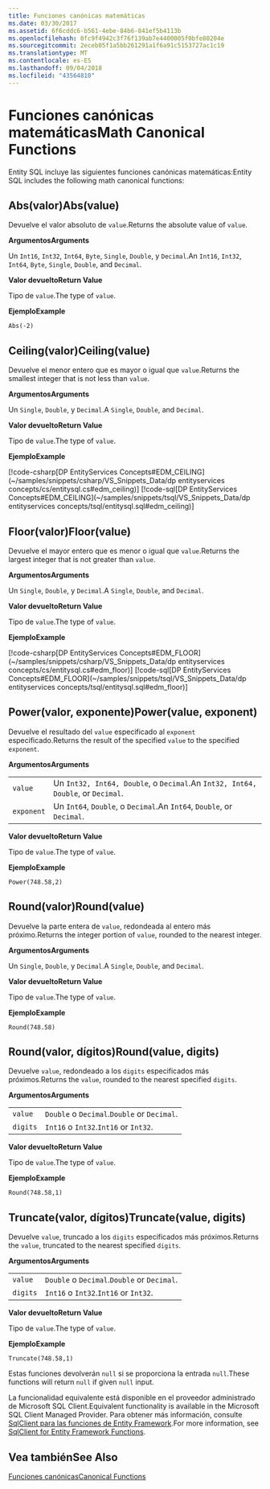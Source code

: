 ```yaml
---
title: Funciones canónicas matemáticas
ms.date: 03/30/2017
ms.assetid: 6f6cddc6-b561-4ebe-84b6-841ef5b4113b
ms.openlocfilehash: 0fc9f4942c3f76f139ab7e4400005f0bfe80204e
ms.sourcegitcommit: 2eceb05f1a5bb261291a1f6a91c5153727ac1c19
ms.translationtype: MT
ms.contentlocale: es-ES
ms.lasthandoff: 09/04/2018
ms.locfileid: "43564810"
---
```

# <a name="math-canonical-functions"></a><span data-ttu-id="2b424-102">Funciones canónicas matemáticas</span><span class="sxs-lookup"><span data-stu-id="2b424-102">Math Canonical Functions</span></span>

<span data-ttu-id="2b424-103">Entity SQL incluye las siguientes funciones canónicas matemáticas:</span><span class="sxs-lookup"><span data-stu-id="2b424-103">Entity SQL includes the following math canonical functions:</span></span>
  
## <a name="absvalue"></a><span data-ttu-id="2b424-104">Abs(valor)</span><span class="sxs-lookup"><span data-stu-id="2b424-104">Abs(value)</span></span>

<span data-ttu-id="2b424-105">Devuelve el valor absoluto de `value`.</span><span class="sxs-lookup"><span data-stu-id="2b424-105">Returns the absolute value of `value`.</span></span>

<span data-ttu-id="2b424-106">**Argumentos**</span><span class="sxs-lookup"><span data-stu-id="2b424-106">**Arguments**</span></span>

<span data-ttu-id="2b424-107">Un `Int16`, `Int32`, `Int64`, `Byte`, `Single`, `Double`, y `Decimal`.</span><span class="sxs-lookup"><span data-stu-id="2b424-107">An `Int16`, `Int32`, `Int64`, `Byte`, `Single`, `Double`, and `Decimal`.</span></span>

<span data-ttu-id="2b424-108">**Valor devuelto**</span><span class="sxs-lookup"><span data-stu-id="2b424-108">**Return Value**</span></span>

<span data-ttu-id="2b424-109">Tipo de `value`.</span><span class="sxs-lookup"><span data-stu-id="2b424-109">The type of `value`.</span></span>

<span data-ttu-id="2b424-110">**Ejemplo**</span><span class="sxs-lookup"><span data-stu-id="2b424-110">**Example**</span></span>

`Abs(-2)`

## <a name="ceilingvalue"></a><span data-ttu-id="2b424-111">Ceiling(valor)</span><span class="sxs-lookup"><span data-stu-id="2b424-111">Ceiling(value)</span></span>

<span data-ttu-id="2b424-112">Devuelve el menor entero que es mayor o igual que `value`.</span><span class="sxs-lookup"><span data-stu-id="2b424-112">Returns the smallest integer that is not less than `value`.</span></span>

<span data-ttu-id="2b424-113">**Argumentos**</span><span class="sxs-lookup"><span data-stu-id="2b424-113">**Arguments**</span></span>

<span data-ttu-id="2b424-114">Un `Single`, `Double`, y `Decimal`.</span><span class="sxs-lookup"><span data-stu-id="2b424-114">A `Single`, `Double`, and `Decimal`.</span></span>

<span data-ttu-id="2b424-115">**Valor devuelto**</span><span class="sxs-lookup"><span data-stu-id="2b424-115">**Return Value**</span></span>

<span data-ttu-id="2b424-116">Tipo de `value`.</span><span class="sxs-lookup"><span data-stu-id="2b424-116">The type of `value`.</span></span>

<span data-ttu-id="2b424-117">**Ejemplo**</span><span class="sxs-lookup"><span data-stu-id="2b424-117">**Example**</span></span>

[!code-csharp[DP EntityServices Concepts#EDM_CEILING](~/samples/snippets/csharp/VS_Snippets_Data/dp entityservices concepts/cs/entitysql.cs#edm_ceiling)]
[!code-sql[DP EntityServices Concepts#EDM_CEILING](~/samples/snippets/tsql/VS_Snippets_Data/dp entityservices concepts/tsql/entitysql.sql#edm_ceiling)]

## <a name="floorvalue"></a><span data-ttu-id="2b424-118">Floor(valor)</span><span class="sxs-lookup"><span data-stu-id="2b424-118">Floor(value)</span></span>

<span data-ttu-id="2b424-119">Devuelve el mayor entero que es menor o igual que `value`.</span><span class="sxs-lookup"><span data-stu-id="2b424-119">Returns the largest integer that is not greater than `value`.</span></span>

<span data-ttu-id="2b424-120">**Argumentos**</span><span class="sxs-lookup"><span data-stu-id="2b424-120">**Arguments**</span></span>

<span data-ttu-id="2b424-121">Un `Single`, `Double`, y `Decimal`.</span><span class="sxs-lookup"><span data-stu-id="2b424-121">A `Single`, `Double`, and `Decimal`.</span></span>

<span data-ttu-id="2b424-122">**Valor devuelto**</span><span class="sxs-lookup"><span data-stu-id="2b424-122">**Return Value**</span></span>

<span data-ttu-id="2b424-123">Tipo de `value`.</span><span class="sxs-lookup"><span data-stu-id="2b424-123">The type of `value`.</span></span>

<span data-ttu-id="2b424-124">**Ejemplo**</span><span class="sxs-lookup"><span data-stu-id="2b424-124">**Example**</span></span>

[!code-csharp[DP EntityServices Concepts#EDM_FLOOR](~/samples/snippets/csharp/VS_Snippets_Data/dp entityservices concepts/cs/entitysql.cs#edm_floor)]
[!code-sql[DP EntityServices Concepts#EDM_FLOOR](~/samples/snippets/tsql/VS_Snippets_Data/dp entityservices concepts/tsql/entitysql.sql#edm_floor)]

## <a name="powervalue-exponent"></a><span data-ttu-id="2b424-125">Power(valor, exponente)</span><span class="sxs-lookup"><span data-stu-id="2b424-125">Power(value, exponent)</span></span>

<span data-ttu-id="2b424-126">Devuelve el resultado del `value` especificado al `exponent` especificado.</span><span class="sxs-lookup"><span data-stu-id="2b424-126">Returns the result of the specified `value` to the specified `exponent`.</span></span>

<span data-ttu-id="2b424-127">**Argumentos**</span><span class="sxs-lookup"><span data-stu-id="2b424-127">**Arguments**</span></span>

|  |  |
|--|--|
|`value` | <span data-ttu-id="2b424-128">Un `Int32, Int64, Double`, o `Decimal`.</span><span class="sxs-lookup"><span data-stu-id="2b424-128">An `Int32, Int64, Double`, or `Decimal`.</span></span> |
|`exponent` | <span data-ttu-id="2b424-129">Un `Int64`, `Double`, o `Decimal`.</span><span class="sxs-lookup"><span data-stu-id="2b424-129">An `Int64`, `Double`, or `Decimal`.</span></span> |

<span data-ttu-id="2b424-130">**Valor devuelto**</span><span class="sxs-lookup"><span data-stu-id="2b424-130">**Return Value**</span></span>

<span data-ttu-id="2b424-131">Tipo de `value`.</span><span class="sxs-lookup"><span data-stu-id="2b424-131">The type of `value`.</span></span>

<span data-ttu-id="2b424-132">**Ejemplo**</span><span class="sxs-lookup"><span data-stu-id="2b424-132">**Example**</span></span>

`Power(748.58,2)`

## <a name="roundvalue"></a><span data-ttu-id="2b424-133">Round(valor)</span><span class="sxs-lookup"><span data-stu-id="2b424-133">Round(value)</span></span>

<span data-ttu-id="2b424-134">Devuelve la parte entera de `value`, redondeada al entero más próximo.</span><span class="sxs-lookup"><span data-stu-id="2b424-134">Returns the integer portion of `value`, rounded to the nearest integer.</span></span>

<span data-ttu-id="2b424-135">**Argumentos**</span><span class="sxs-lookup"><span data-stu-id="2b424-135">**Arguments**</span></span>

<span data-ttu-id="2b424-136">Un `Single`, `Double`, y `Decimal`.</span><span class="sxs-lookup"><span data-stu-id="2b424-136">A `Single`, `Double`, and `Decimal`.</span></span>

<span data-ttu-id="2b424-137">**Valor devuelto**</span><span class="sxs-lookup"><span data-stu-id="2b424-137">**Return Value**</span></span>

<span data-ttu-id="2b424-138">Tipo de `value`.</span><span class="sxs-lookup"><span data-stu-id="2b424-138">The type of `value`.</span></span>

<span data-ttu-id="2b424-139">**Ejemplo**</span><span class="sxs-lookup"><span data-stu-id="2b424-139">**Example**</span></span>

`Round(748.58)`

## <a name="roundvalue-digits"></a><span data-ttu-id="2b424-140">Round(valor, dígitos)</span><span class="sxs-lookup"><span data-stu-id="2b424-140">Round(value, digits)</span></span>

<span data-ttu-id="2b424-141">Devuelve `value`, redondeado a los `digits` especificados más próximos.</span><span class="sxs-lookup"><span data-stu-id="2b424-141">Returns the `value`, rounded to the nearest specified `digits`.</span></span>

<span data-ttu-id="2b424-142">**Argumentos**</span><span class="sxs-lookup"><span data-stu-id="2b424-142">**Arguments**</span></span>

|  |  |
|--|--|
|`value`|<span data-ttu-id="2b424-143">`Double` o `Decimal`.</span><span class="sxs-lookup"><span data-stu-id="2b424-143">`Double` or `Decimal`.</span></span>|
|`digits`|<span data-ttu-id="2b424-144">`Int16` o `Int32`.</span><span class="sxs-lookup"><span data-stu-id="2b424-144">`Int16` or `Int32`.</span></span>|

<span data-ttu-id="2b424-145">**Valor devuelto**</span><span class="sxs-lookup"><span data-stu-id="2b424-145">**Return Value**</span></span>

<span data-ttu-id="2b424-146">Tipo de `value`.</span><span class="sxs-lookup"><span data-stu-id="2b424-146">The type of `value`.</span></span>

<span data-ttu-id="2b424-147">**Ejemplo**</span><span class="sxs-lookup"><span data-stu-id="2b424-147">**Example**</span></span>

`Round(748.58,1)`

## <a name="truncatevalue-digits"></a><span data-ttu-id="2b424-148">Truncate(valor, dígitos)</span><span class="sxs-lookup"><span data-stu-id="2b424-148">Truncate(value, digits)</span></span>

<span data-ttu-id="2b424-149">Devuelve `value`, truncado a los `digits` especificados más próximos.</span><span class="sxs-lookup"><span data-stu-id="2b424-149">Returns the `value`, truncated to the nearest specified `digits`.</span></span>

<span data-ttu-id="2b424-150">**Argumentos**</span><span class="sxs-lookup"><span data-stu-id="2b424-150">**Arguments**</span></span>

|  |  |
|--|--|
|`value`|<span data-ttu-id="2b424-151">`Double` o `Decimal`.</span><span class="sxs-lookup"><span data-stu-id="2b424-151">`Double` or `Decimal`.</span></span>|
|`digits`|<span data-ttu-id="2b424-152">`Int16` o `Int32`.</span><span class="sxs-lookup"><span data-stu-id="2b424-152">`Int16` or `Int32`.</span></span>|

<span data-ttu-id="2b424-153">**Valor devuelto**</span><span class="sxs-lookup"><span data-stu-id="2b424-153">**Return Value**</span></span>

<span data-ttu-id="2b424-154">Tipo de `value`.</span><span class="sxs-lookup"><span data-stu-id="2b424-154">The type of `value`.</span></span>

<span data-ttu-id="2b424-155">**Ejemplo**</span><span class="sxs-lookup"><span data-stu-id="2b424-155">**Example**</span></span>

`Truncate(748.58,1)`  
  
 <span data-ttu-id="2b424-156">Estas funciones devolverán `null` si se proporciona la entrada `null`.</span><span class="sxs-lookup"><span data-stu-id="2b424-156">These functions will return `null` if given `null` input.</span></span>  
  
 <span data-ttu-id="2b424-157">La funcionalidad equivalente está disponible en el proveedor administrado de Microsoft SQL Client.</span><span class="sxs-lookup"><span data-stu-id="2b424-157">Equivalent functionality is available in the Microsoft SQL Client Managed Provider.</span></span> <span data-ttu-id="2b424-158">Para obtener más información, consulte [SqlClient para las funciones de Entity Framework](../../../../../../docs/framework/data/adonet/ef/sqlclient-for-ef-functions.md).</span><span class="sxs-lookup"><span data-stu-id="2b424-158">For more information, see [SqlClient for Entity Framework Functions](../../../../../../docs/framework/data/adonet/ef/sqlclient-for-ef-functions.md).</span></span>  
  
## <a name="see-also"></a><span data-ttu-id="2b424-159">Vea también</span><span class="sxs-lookup"><span data-stu-id="2b424-159">See Also</span></span>  
 [<span data-ttu-id="2b424-160">Funciones canónicas</span><span class="sxs-lookup"><span data-stu-id="2b424-160">Canonical Functions</span></span>](../../../../../../docs/framework/data/adonet/ef/language-reference/canonical-functions.md)
